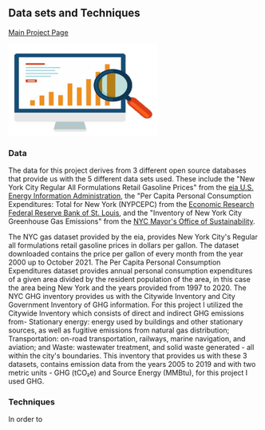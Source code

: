 ## Data sets and Techniques

[Main Project Page](https://rchevarria.github.io/NYCEnvironCovidData/)

<img src="https://raw.githubusercontent.com/rchevarria/NYCEnvironCovidData/gh-pages/Data1.jpg" width="300" height="186" align="center" background-color:transparent> 

### Data

The data for this project derives from 3 different open source databases that provide us with the 5 different data sets used. These include the "New York City Regular All Formulations Retail Gasoline Prices" from the [eia U.S. Energy Information Administration](https://www.eia.gov/dnav/pet/hist/LeafHandler.ashx?n=pet&s=emm_epmr_pte_y35ny_dpg&f=m), the "Per Capita Personal Consumption Expenditures: Total for New York (NYPCEPC) from the [Economic Research Federal Reserve Bank of St. Louis](https://fred.stlouisfed.org/series/NYPCEPC), and the "Inventory of New York City Greenhouse Gas Emissions" from the [NYC Mayor's Office of Sustainability](https://nyc-ghg-inventory.cusp.nyu.edu). 

The NYC gas dataset provided by the eia, provides New York City's Regular all formulations retail gasoline prices in dollars per gallon. The dataset downloaded contains the price per gallon of every month from the year 2000 up to October 2021. The Per Capita Personal Consumption Expenditures dataset provides annual personal consumption expenditures of a given area divided by the resident population of the area, in this case the area being New York and the years provided from 1997 to 2020. The NYC GHG inventory provides us with the Citywide Inventory and City Government Inventory of GHG information. For this project I utilized the Citywide Inventory which consists of direct and indirect GHG emissions from- Stationary energy: energy used by buildings and other stationary sources, as well as fugitive emissions from natural gas distribution; Transportation: on-road transportation, railways, marine navigation, and aviation; and Waste: wastewater treatment, and solid waste generated - all within the city's boundaries. This inventory that provides us with these 3 datasets, contains emission data from the years 2005 to 2019 and with two metric units - GHG (tCO₂e) and Source Energy (MMBtu), for this project I used GHG. 

### Techniques

In order to 


